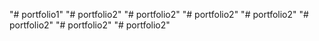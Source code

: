 "# portfolio1" 
"# portfolio2" 
"# portfolio2" 
"# portfolio2" 
"# portfolio2" 
"# portfolio2" 
"# portfolio2" 
"# portfolio2" 
